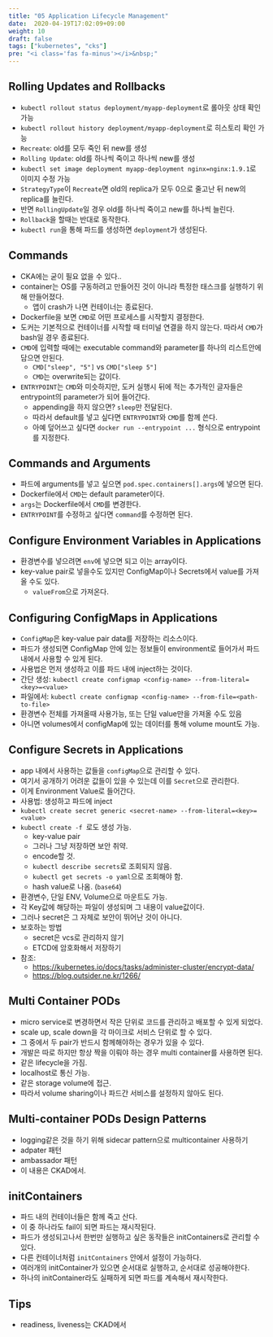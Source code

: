```yaml
---
title: "05 Application Lifecycle Management"
date:  2020-04-19T17:02:09+09:00
weight: 10
draft: false
tags: ["kubernetes", "cks"]
pre: "<i class='fas fa-minus'></i>&nbsp;"
---
```


## Rolling Updates and Rollbacks

* `kubectl rollout status deployment/myapp-deployment`로 롤아웃 상태 확인 가능
* `kubectl rollout history deployment/myapp-deployment`로 히스토리 확인 가능
* `Recreate`: old를 모두 죽인 뒤 new를 생성
* `Rolling Update`: old를 하나씩 죽이고 하나씩 new를 생성
* `kubectl set image deployment myapp-deployment nginx=nginx:1.9.1`로 이미지 수정 가능
* `StrategyType`이 `Recreate`면 old의 replica가 모두 0으로 줄고난 뒤 new의 replica를 늘린다.
* 반면 `RollingUpdate`일 경우 old를 하나씩 죽이고 new를 하나씩 늘린다.
* `Rollback`을 할때는 반대로 동작한다.
* `kubectl run`을 통해 파드를 생성하면 `deployment`가 생성된다.

## Commands

* CKA에는 굳이 필요 없을 수 있다..
* container는 OS를 구동하려고 만들어진 것이 아니라 특정한 태스크를 실행하기 위해 만들어졌다.
  * 앱이 crash가 나면 컨테이너는 종료된다.
* Dockerfile을 보면 `CMD`로 어떤 프로세스를 시작할지 결정한다.
* 도커는 기본적으로 컨테이너를 시작할 때 터미널 연결을 하지 않는다. 따라서 `CMD`가 bash일 경우 종료된다.
* `CMD`에 입력할 때에는 executable command와 parameter를 하나의 리스트안에 담으면 안된다.
  * `CMD["sleep", "5"]` vs `CMD["sleep 5"]`
  * `CMD`는 overwrite되는 값이다.
* `ENTRYPOINT`는 `CMD`와 미슷하지만, 도커 실행시 뒤에 적는 추가적인 글자들은 entrypoint의 parameter가 되어 들어간다.
  * appending을 하지 않으면? `sleep`만 전달된다.
  * 따라서 default를 넣고 싶다면 `ENTRYPOINT`와 `CMD`를 함께 쓴다.
  * 아예 덮어쓰고 싶다면 `docker run --entrypoint ...` 형식으로 entrypoint를 지정한다.

## Commands and Arguments

* 파드에 arguments를 넣고 싶으면 `pod.spec.containers[].args`에 넣으면 된다.
* Dockerfile에서 `CMD`는 default parameter이다.
* `args`는 Dockerfile에서 `CMD`를 변경한다.
* `ENTRYPOINT`를 수정하고 싶다면 `command`를 수정하면 된다.

## Configure Environment Variables in Applications

* 환경변수를 넣으려면 `env`에 넣으면 되고 이는 array이다.
* key-value pair로 넣을수도 있지만 ConfigMap이나 Secrets에서 value를 가져올 수도 있다.
  * `valueFrom`으로 가져온다.


## Configuring ConfigMaps in Applications

* `ConfigMap`은 key-value pair data를 저장하는 리소스이다.
* 파드가 생성되면 ConfigMap 안에 있는 정보들이 environment로 들어가서 파드 내에서 사용할 수 있게 된다.
* 사용법은 먼저 생성하고 이를 파드 내에 inject하는 것이다.
* 간단 생성: `kubectl create configmap <config-name> --from-literal=<key>=<value>`
* 파일에서: `kubectl create configmap <config-name> --from-file=<path-to-file>`
* 환경변수 전체를 가져올때 사용가능, 또는 단일 value만을 가져올 수도 있음
* 아니면 volumes에서 configMap에 있는 데이터를 통해 volume mount도 가능.

## Configure Secrets in Applications

* app 내에서 사용하는 값들을 `configMap`으로 관리할 수 있다.
* 여기서 공개하기 어려운 값들이 있을 수 있는데 이를 `Secret`으로 관리한다.
* 이게 Environment Value로 들어간다.
* 사용법: 생성하고 파드에 inject
* `kubectl create secret generic <secret-name> --from-literal=<key>=<value>`
* `kubectl create -f `로도 생성 가능.
  * key-value pair
  * 그러나 그냥 저장하면 보안 취약.
  * encode할 것.
  * `kubectl describe secrets`로 조회되지 않음.
  * `kubectl get secrets -o yaml`으로 조회해야 함.
  * hash value로 나옴. (`base64`)
* 환경변수, 단일 ENV, Volume으로 마운트도 가능.
* 각 Key값에 해당하는 파일이 생성되며 그 내용이 value값이다.
* 그러나 secret은 그 자체로 보안이 뛰어난 것이 아니다.
* 보호하는 방법
  * secret은 vcs로 관리하지 않기
  * ETCD에 암호화해서 저장하기
* 참조: 
  * <https://kubernetes.io/docs/tasks/administer-cluster/encrypt-data/>
  * <https://blog.outsider.ne.kr/1266/>

## Multi Container PODs

* micro service로 변경하면서 작은 단위로 코드를 관리하고 배포할 수 있게 되었다.
* scale up, scale down을 각 마이크로 서비스 단위로 할 수 있다.
* 그 중에서 두 pair가 반드시 함께해야하는 경우가 있을 수 있다.
* 개발은 따로 하지만 항상 짝을 이뤄야 하는 경우 multi container를 사용하면 된다.
* 같은 lifecycle을 가짐.
* localhost로 통신 가능.
* 같은 storage volume에 접근.
* 따라서 volume sharing이나 파드간 서비스를 설정하지 않아도 된다.

## Multi-container PODs Design Patterns

* logging같은 것을 하기 위해 sidecar pattern으로 multicontainer 사용하기
* adpater 패턴
* ambassador 패턴
* 이 내용은 CKAD에서.

## initContainers

* 파드 내의 컨테이너들은 함께 죽고 산다.
* 이 중 하나라도 fail이 되면 파드는 재시작된다.
* 파드가 생성되고나서 한번만 실행하고 싶은 동작들은 initContainers로 관리할 수 있다.
* 다른 컨테이너처럼 `initContainers` 안에서 설정이 가능하다.
* 여러개의 initContainer가 있으면 순서대로 실행하고, 순서대로 성공해야한다.
* 하나의 initContainer라도 실패하게 되면 파드를 계속해서 재시작한다.

## Tips

* readiness, liveness는 CKAD에서
